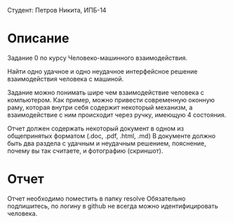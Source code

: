 Студент: Петров Никита, ИПБ-14
# Описание
Задание 0 по курсу Человеко-машинного взаимодействия.

Найти одно удачное и одно неудачное интерфейсное решение взаимодействия человека с машиной.

Задание можно понимать шире чем взаимодействие человека с компьютером.
Как пример, можно привести современную оконную раму, которая внутри себя содержит некоторый механизм, 
а взаимодействие с ним происходит через ручку, имеющую 4 состояния.

Отчет должен содержать некоторый документ в одном из общепринятых форматом (.doc, .pdf, .html, .md)
В документе должно быть два раздела с удачным и неудачным решением, пояснение, почему вы так считаете, и фотографию (скриншот).
 
# Отчет
Отчет необходимо поместить в папку resolve
Обязательно подпишитесь, по логину в github не всегда можно идентифицировать человека.
